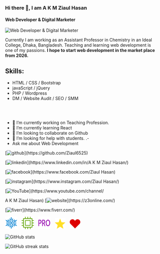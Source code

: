 ### Hi there 👋, I am A K M Ziaul Hasan
#### Web Developer & Digital Marketer
![Web Developer & Digital Marketer](https://z3online.com/wp-content/uploads/2024/04/banner.jpeg)

Currently I am working as an Assistant Professor in Chemistry in an Ideal College, Dhaka, Bangladesh.
Teaching and learning web development is one of my passions.
<b> I hope to start web development in the market place from 2026.</b>

<h2>Skills: </h2>
<ul>
  <li>HTML / CSS / Bootstrap</li>
  <li>javaScript / jQuery</li>
  <li>PHP / Wordpress</li>
  <li>DM / Website Audit / SEO / SMM</li>
</ul> <br><br>

- 🔭 I’m currently working on Teaching Profession. 
- 🌱 I’m currently learning React  
- 👯 I’m looking to collaborate on Github 
- 🤔 I’m looking for help with students. 
.- <li> Ask me about Web Development </li>


<p>[<img src='https://cdn.jsdelivr.net/npm/simple-icons@3.0.1/icons/github.svg' alt='github' height='40'>](https://github.com/Ziaul6525)</p> <p> [<img src='https://cdn.jsdelivr.net/npm/simple-icons@3.0.1/icons/linkedin.svg' alt='linkedin' height='40'>](https://www.linkedin.com/in/A K M Ziaul Hasan/)</p><p>  [<img src='https://cdn.jsdelivr.net/npm/simple-icons@3.0.1/icons/facebook.svg' alt='facebook' height='40'>](https://www.facebook.com/Ziaul Hasan)</p> <p> [<img src='https://cdn.jsdelivr.net/npm/simple-icons@3.0.1/icons/instagram.svg' alt='instagram' height='40'>](https://www.instagram.com/Ziaul Hasan/) </p> <p>[<img src='https://cdn.jsdelivr.net/npm/simple-icons@3.0.1/icons/youtube.svg' alt='YouTube' height='40'>](https://www.youtube.com/channel/<p>A K M Ziaul Hasan) [<img src='https://cdn.jsdelivr.net/npm/simple-icons@3.0.1/icons/icloud.svg' alt='website' height='40'>](https://z3online.com/)</p> <p> [<img src='https://cdn.jsdelivr.net/npm/simple-icons@3.0.1/icons/fiverr.svg' alt='fiverr' height='40'>](https://www.fiverr.com/) </p> 

<a href='https://archiveprogram.github.com/'><img src='https://raw.githubusercontent.com/acervenky/animated-github-badges/master/assets/acbadge.gif' width='40' height='40'></a> <a href='https://docs.github.com/en/developers'><img src='https://raw.githubusercontent.com/acervenky/animated-github-badges/master/assets/devbadge.gif' width='40' height='40'></a> <a href='https://github.com/pricing'><img src='https://raw.githubusercontent.com/acervenky/animated-github-badges/master/assets/pro.gif' width='40' height='40'></a> <a href='https://stars.github.com/'><img src='https://raw.githubusercontent.com/acervenky/animated-github-badges/master/assets/starbadge.gif' width='35' height='35'></a> <a href='https://docs.github.com/en/github/supporting-the-open-source-community-with-github-sponsors'><img src='https://raw.githubusercontent.com/acervenky/animated-github-badges/master/assets/sponsorbadge.gif' width='35' height='35'></a> 

![GitHub stats](https://github-readme-stats.vercel.app/api?username=Ziaul6525&show_icons=true)  

![GitHub streak stats](https://streak-stats.demolab.com/?user=Ziaul6525)  

